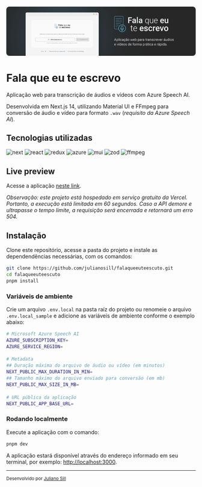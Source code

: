 ![Tela ela inicial da aplicação com o logo ao lado](.github/cover.png)

# Fala que eu te escrevo

Aplicação web para transcrição de áudios e vídeos com Azure Speech AI.

Desenvolvida em Next.js 14, utilizando Material UI e FFmpeg para conversão de áudio e vídeo para formato `.wav` (*requisito da Azure Speech AI*).

## Tecnologias utilizadas

![next](https://img.shields.io/badge/next.js-292b36?style=for-the-badge&logo=next.js)
![react](https://img.shields.io/badge/react-292b36?style=for-the-badge&logo=react)
![redux](https://img.shields.io/badge/redux-292b36?style=for-the-badge&logo=redux)
![azure](https://img.shields.io/badge/azure-292b36?style=for-the-badge&logo=microsoftazure)
![mui](https://img.shields.io/badge/mui-292b36?style=for-the-badge&logo=mui)
![zod](https://img.shields.io/badge/zod-292b36?style=for-the-badge&logo=zod)
![ffmpeg](https://img.shields.io/badge/ffmpeg-292b36?style=for-the-badge&logo=ffmpeg)

## Live preview

Acesse a aplicação [neste link](https://falaqueeuteescuto.julianosill.com.br).

*Observação: este projeto está hospedado em serviço gratuito da Vercel. Portanto, a execução está limitada em 60 segundos. Caso a API demore e ultrapasse o tempo limite, a requisição será encerrada e retornará um erro 504.*

## Instalação

Clone este repositório, acesse a pasta do projeto e instale as dependendências necessárias, com os comandos:

```bash
git clone https://github.com/julianosill/falaqueeuteescuto.git
cd falaqueeuteescuto
pnpm install
```

### Variáveis de ambiente

Crie um arquivo `.env.local` na pasta raíz do projeto ou renomeie o arquivo `.env.local_sample` e adicione as variáveis de ambiente conforme o exemplo abaixo:

```bash
# Microsoft Azure Speech AI
AZURE_SUBSCRIPTION_KEY=
AZURE_SERVICE_REGION=

# Metadata
## Duração máxima do arquivo de áudio ou vídeo (em minutos)
NEXT_PUBLIC_MAX_DURATION_IN_MIN=
## Tamanho máximo do arquivo enviado para conversão (em mb)
NEXT_PUBLIC_MAX_SIZE_IN_MB=

# URL pública da aplicação
NEXT_PUBLIC_APP_BASE_URL=
```

### Rodando localmente

Execute a aplicação com o comando:

```bash
pnpm dev
```

A aplicação estará disponível através do endereço informado em seu terminal, por exemplo: [http://localhost:3000](http://localhost:3000).

---

<sup>Desenvolvido por [Juliano Sill](https://github.com/julianosill)</sup>